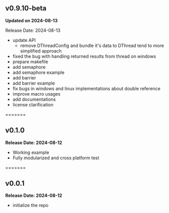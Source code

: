 ## v0.9.10-beta

**Updated on 2024-08-13**

Release Date: 2024-08-13

- update API
  - remove DThreadConfig and bundle it's data to DThread tend to more simplified approach
- fixed the bug with handling returned results from thread on windows
- prepare makefile
- add semaphore
- add semaphore example
- add barrier
- add barrier example
- fix bugs in windows and linux implementations about double reference
- improve macro usages
- add documentations
- license clarification

=======

## v0.1.0

**Release Date: 2024-08-12**

- Working example
- Fully modularized and cross platform test

=======

## v0.0.1

**Release Date: 2024-08-12**

- initialize the repo
